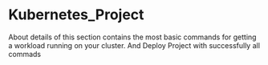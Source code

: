# Kubernetes_Project
About details of this section contains the most basic commands for getting a workload running on your cluster. And Deploy Project with successfully all commads 
